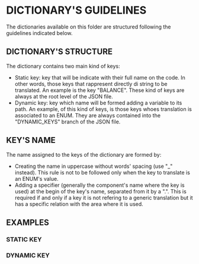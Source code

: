 # DICTIONARY'S GUIDELINES

The dictionaries available on this folder are structured following the guidelines indicated below.

## DICTIONARY'S STRUCTURE

The dictionary contains two main kind of keys:

- Static key: key that will be indicate with their full name on the code. In other words, those keys that rappresent directly di string to be translated. An example is the key "BALANCE". These kind of keys are always at the root level of the JSON file.
- Dynamic key: key which name will be formed adding a variable to its path. An example, of this kind of keys, is those keys whoes translation is associated to an ENUM. They are always contained into the "DYNAMIC_KEYS" branch of the JSON file.

## KEY'S NAME

The name assigned to the keys of the dictionary are formed by:

- Creating the name in uppercase without words' spacing (use "\_" instead). This rule is not to be followed only when the key to translate is an ENUM's value.
- Adding a specifier (generally the component's name where the key is used) at the begin of the key's name, separated from it by a ".". This is required if and only if a key it is not refering to a generic translation but it has a specific relation with the area where it is used.

## EXAMPLES

### STATIC KEY

### DYNAMIC KEY
